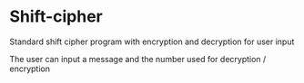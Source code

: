 # Shift-cipher
Standard shift cipher program with encryption and decryption for user input

The user can input a message and the number used for decryption / encryption
